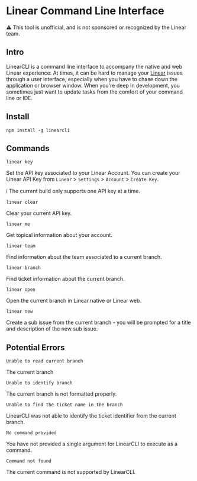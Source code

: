 # Linear Command Line Interface

⚠️ This tool is unofficial, and is not sponsored or recognized by the Linear team.

## Intro

LinearCLI is a command line interface to accompany the native and web Linear experience. At times, it can be hard to manage your [Linear](https://github.com/linear) issues through a user interface, especially when you have to chase down the application or browser window. When you're deep in development, you sometimes just want to update tasks from the comfort of your command line or IDE.

## Install

```
npm install -g linearcli
```

## Commands
`linear key`

Set the API key associated to your Linear Account. You can create your Linear API Key from `Linear` > `Settings` > `Account` > `Create Key`. 

ℹ️ The current build only supports one API key at a time.

`linear clear`

Clear your current API key.

`linear me`

Get topical information about your account.

`linear team`

Find information about the team associated to a current branch.

`linear branch`

Find ticket information about the current branch.

`linear open`

Open the current branch in Linear native or Linear web.

`linear new`

Create a sub issue from the current branch - you will be prompted for a title and description of the new sub issue.

## Potential Errors

`Unable to read current branch`

The current branch 

`Unable to identify branch`

The current branch is not formatted properly.

`Unable to find the ticket name in the branch`

LinearCLI was not able to identify the ticket identifier from the current branch.

`No command provided`

You have not provided a single argument for LinearCLI to execute as a command.

`Command not found`

The current command is not supported by LinearCLI.